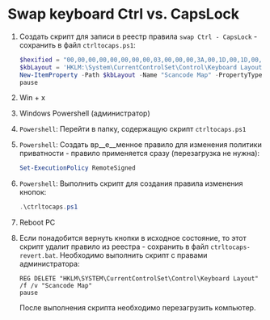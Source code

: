 [comment]: <> (See markdown `Ctrl + shift + V`)

# Swap keyboard Ctrl vs. CapsLock

1. Создать скрипт для записи в реестр правила `swap Ctrl - CapsLock` - сохранить в файл `ctrltocaps.ps1`:

    ```powershell
    $hexified = "00,00,00,00,00,00,00,00,03,00,00,00,3A,00,1D,00,1D,00,3A,00,00,00,00,00".Split(',') | % { "0x$_"};
    $kbLayout = 'HKLM:\System\CurrentControlSet\Control\Keyboard Layout';
    New-ItemProperty -Path $kbLayout -Name "Scancode Map" -PropertyType Binary -Value ([byte[]]$hexified);
    pause
    ```

2. Win + x

3. Windows Powershell (администратор)

4. `Powershell`: Перейти в папку, содержащую скрипт `ctrltocaps.ps1`

5. `Powershell`: Создать вр__е__менное правило для изменения политики приватности - правило применяется сразу (перезагрузка не нужна):

    ```powershell
    Set-ExecutionPolicy RemoteSigned
    ```

6. `Powershell`: Выполнить скрипт для создания правила изменения кнопок:

    ```powershell
    .\ctrltocaps.ps1
    ```

7. Reboot PC

8. Если понадобится вернуть кнопки в исходное состояние, то этот скрипт удалит правило из реестра - сохранить в файл `ctrltocaps-revert.bat`. Необходимо выполнить скрипт с правами администратора:

    ```batch
    REG DELETE "HKLM\SYSTEM\CurrentControlSet\Control\Keyboard Layout" /f /v "Scancode Map"
    pause
    ```

    После выполнения скрипта необходимо перезагрузить компьютер.
